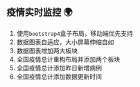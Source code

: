 ## 疫情实时监控 :earth_africa:

1. 使用`bootstrap4`盒子布局，移动端优先支持
2. 数据图表自适应，大小屏幕伸缩自如
3. 数据图表增加两大板块
4. 全国疫情总计重构布局并添加两个板块
5. 全国疫情总计添加昨日新增病例
6. 全国疫情总计添加数据更新时间
